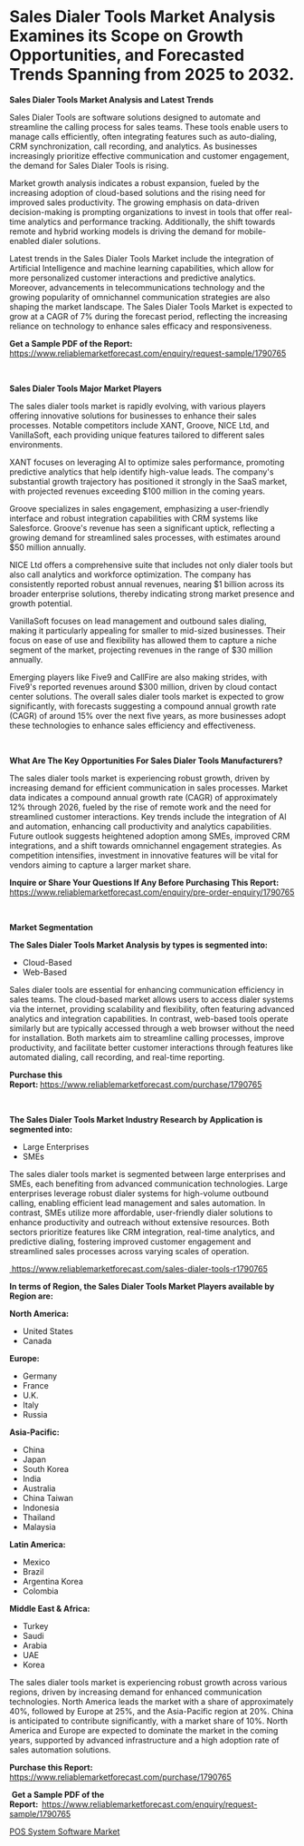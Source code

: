 <p><h1>Sales Dialer Tools Market Analysis Examines its Scope on Growth Opportunities, and Forecasted Trends Spanning from 2025 to 2032.</h1></p><p><strong>Sales Dialer Tools Market Analysis and Latest Trends</strong></p>
<p><p>Sales Dialer Tools are software solutions designed to automate and streamline the calling process for sales teams. These tools enable users to manage calls efficiently, often integrating features such as auto-dialing, CRM synchronization, call recording, and analytics. As businesses increasingly prioritize effective communication and customer engagement, the demand for Sales Dialer Tools is rising. </p><p>Market growth analysis indicates a robust expansion, fueled by the increasing adoption of cloud-based solutions and the rising need for improved sales productivity. The growing emphasis on data-driven decision-making is prompting organizations to invest in tools that offer real-time analytics and performance tracking. Additionally, the shift towards remote and hybrid working models is driving the demand for mobile-enabled dialer solutions.</p><p>Latest trends in the Sales Dialer Tools Market include the integration of Artificial Intelligence and machine learning capabilities, which allow for more personalized customer interactions and predictive analytics. Moreover, advancements in telecommunications technology and the growing popularity of omnichannel communication strategies are also shaping the market landscape. The Sales Dialer Tools Market is expected to grow at a CAGR of 7% during the forecast period, reflecting the increasing reliance on technology to enhance sales efficacy and responsiveness.</p></p>
<p><strong>Get a Sample PDF of the Report:&nbsp;</strong> <a href="https://www.reliablemarketforecast.com/enquiry/request-sample/1790765?utm_campaign=3106&utm_medium=2&utm_source=Github&utm_content=ia&utm_term=10032025&utm_id=sales-dialer-tools">https://www.reliablemarketforecast.com/enquiry/request-sample/1790765</a></p>
<p>&nbsp;</p>
<p><strong>Sales Dialer Tools Major Market Players</strong></p>
<p><p>The sales dialer tools market is rapidly evolving, with various players offering innovative solutions for businesses to enhance their sales processes. Notable competitors include XANT, Groove, NICE Ltd, and VanillaSoft, each providing unique features tailored to different sales environments.</p><p>XANT focuses on leveraging AI to optimize sales performance, promoting predictive analytics that help identify high-value leads. The company's substantial growth trajectory has positioned it strongly in the SaaS market, with projected revenues exceeding $100 million in the coming years.</p><p>Groove specializes in sales engagement, emphasizing a user-friendly interface and robust integration capabilities with CRM systems like Salesforce. Groove's revenue has seen a significant uptick, reflecting a growing demand for streamlined sales processes, with estimates around $50 million annually.</p><p>NICE Ltd offers a comprehensive suite that includes not only dialer tools but also call analytics and workforce optimization. The company has consistently reported robust annual revenues, nearing $1 billion across its broader enterprise solutions, thereby indicating strong market presence and growth potential.</p><p>VanillaSoft focuses on lead management and outbound sales dialing, making it particularly appealing for smaller to mid-sized businesses. Their focus on ease of use and flexibility has allowed them to capture a niche segment of the market, projecting revenues in the range of $30 million annually.</p><p>Emerging players like Five9 and CallFire are also making strides, with Five9's reported revenues around $300 million, driven by cloud contact center solutions. The overall sales dialer tools market is expected to grow significantly, with forecasts suggesting a compound annual growth rate (CAGR) of around 15% over the next five years, as more businesses adopt these technologies to enhance sales efficiency and effectiveness.</p></p>
<p>&nbsp;</p>
<p><strong>What Are The Key Opportunities For Sales Dialer Tools Manufacturers?</strong></p>
<p><p>The sales dialer tools market is experiencing robust growth, driven by increasing demand for efficient communication in sales processes. Market data indicates a compound annual growth rate (CAGR) of approximately 12% through 2026, fueled by the rise of remote work and the need for streamlined customer interactions. Key trends include the integration of AI and automation, enhancing call productivity and analytics capabilities. Future outlook suggests heightened adoption among SMEs, improved CRM integrations, and a shift towards omnichannel engagement strategies. As competition intensifies, investment in innovative features will be vital for vendors aiming to capture a larger market share.</p></p>
<p><strong>Inquire or Share Your Questions If Any Before Purchasing This Report:</strong> <a href="https://www.reliablemarketforecast.com/enquiry/pre-order-enquiry/1790765?utm_campaign=3106&utm_medium=2&utm_source=Github&utm_content=ia&utm_term=10032025&utm_id=sales-dialer-tools">https://www.reliablemarketforecast.com/enquiry/pre-order-enquiry/1790765</a></p>
<p>&nbsp;</p>
<p><strong>Market Segmentation</strong></p>
<p><strong>The Sales Dialer Tools Market Analysis by types is segmented into:</strong></p>
<p><ul><li>Cloud-Based</li><li>Web-Based</li></ul></p>
<p><p>Sales dialer tools are essential for enhancing communication efficiency in sales teams. The cloud-based market allows users to access dialer systems via the internet, providing scalability and flexibility, often featuring advanced analytics and integration capabilities. In contrast, web-based tools operate similarly but are typically accessed through a web browser without the need for installation. Both markets aim to streamline calling processes, improve productivity, and facilitate better customer interactions through features like automated dialing, call recording, and real-time reporting.</p></p>
<p><strong>Purchase this Report:&nbsp;</strong><a href="https://www.reliablemarketforecast.com/purchase/1790765?utm_campaign=3106&utm_medium=2&utm_source=Github&utm_content=ia&utm_term=10032025&utm_id=sales-dialer-tools">https://www.reliablemarketforecast.com/purchase/1790765</a></p>
<p>&nbsp;</p>
<p><strong>The Sales Dialer Tools Market Industry Research by Application is segmented into:</strong></p>
<p><ul><li>Large Enterprises</li><li>SMEs</li></ul></p>
<p><p>The sales dialer tools market is segmented between large enterprises and SMEs, each benefiting from advanced communication technologies. Large enterprises leverage robust dialer systems for high-volume outbound calling, enabling efficient lead management and sales automation. In contrast, SMEs utilize more affordable, user-friendly dialer solutions to enhance productivity and outreach without extensive resources. Both sectors prioritize features like CRM integration, real-time analytics, and predictive dialing, fostering improved customer engagement and streamlined sales processes across varying scales of operation.</p></p>
<p><a href="https://www.reliablemarketforecast.com/sales-dialer-tools-r1790765?utm_campaign=3106&utm_medium=2&utm_source=Github&utm_content=ia&utm_term=10032025&utm_id=sales-dialer-tools">&nbsp;https://www.reliablemarketforecast.com/sales-dialer-tools-r1790765</a></p>
<p><strong>In terms of Region, the Sales Dialer Tools Market Players available by Region are:</strong></p>
<p>
    <p> <strong> North America: </strong>
        <ul>
            <li>United States</li>
            <li>Canada</li>
        </ul>
        </p> 
    <p> <strong> Europe: </strong>
        <ul>
            <li>Germany</li>
            <li>France</li>
            <li>U.K.</li>
            <li>Italy</li>
            <li>Russia</li>
        </ul>
        </p> 
    <p> <strong> Asia-Pacific: </strong>
        <ul>
            <li>China</li>
            <li>Japan</li>
            <li>South Korea</li>
            <li>India</li>
            <li>Australia</li>
            <li>China Taiwan</li>
            <li>Indonesia</li>
            <li>Thailand</li>
            <li>Malaysia</li>
        </ul>
        </p> 
    <p> <strong> Latin America: </strong>
        <ul>
            <li>Mexico</li>
            <li>Brazil</li>
            <li>Argentina Korea</li>
            <li>Colombia</li>
        </ul>
        </p> 
    <p> <strong> Middle East & Africa: </strong>
        <ul>
            <li>Turkey</li>
            <li>Saudi</li>
            <li>Arabia</li>
            <li>UAE</li>
            <li>Korea</li>
        </ul>
    </p>
    </p>
<p><p>The sales dialer tools market is experiencing robust growth across various regions, driven by increasing demand for enhanced communication technologies. North America leads the market with a share of approximately 40%, followed by Europe at 25%, and the Asia-Pacific region at 20%. China is anticipated to contribute significantly, with a market share of 10%. North America and Europe are expected to dominate the market in the coming years, supported by advanced infrastructure and a high adoption rate of sales automation solutions.</p></p>
<p><strong>Purchase this Report: </strong><a href="https://www.reliablemarketforecast.com/purchase/1790765?utm_campaign=3106&utm_medium=2&utm_source=Github&utm_content=ia&utm_term=10032025&utm_id=sales-dialer-tools">https://www.reliablemarketforecast.com/purchase/1790765</a></p>
<p>&nbsp;<strong>Get a Sample PDF of the Report:&nbsp;&nbsp;</strong><a href="https://www.reliablemarketforecast.com/enquiry/request-sample/1790765?utm_campaign=3106&utm_medium=2&utm_source=Github&utm_content=ia&utm_term=10032025&utm_id=sales-dialer-tools">https://www.reliablemarketforecast.com/enquiry/request-sample/1790765</a></p>
<p><strong></strong></p>
<p><p><a href="https://github.com/zurubting/Market-Research-Report-List-1/blob/main/pos-system-software-market.md?utm_campaign=3106&utm_medium=2&utm_source=Github&utm_content=ia&utm_term=10032025&utm_id=sales-dialer-tools">POS System Software Market</a></p></p>
